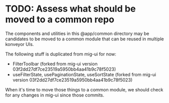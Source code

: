 # TODO: Assess what should be moved to a common repo

The components and utilities in this @app/common directory may be candidates to be moved to a common module that can be reused in multiple konveyor UIs.

The following stuff is duplicated from mig-ui for now:

- FilterToolbar (forked from mig-ui version 03f2dd27df7ce23519a5950bb4aa41b9c78f5023)
- useFilterState, usePaginationState, useSortState (forked from mig-ui version 03f2dd27df7ce23519a5950bb4aa41b9c78f5023)

When it's time to move those things to a common module, we should check for any changes in mig-ui since those commits.
